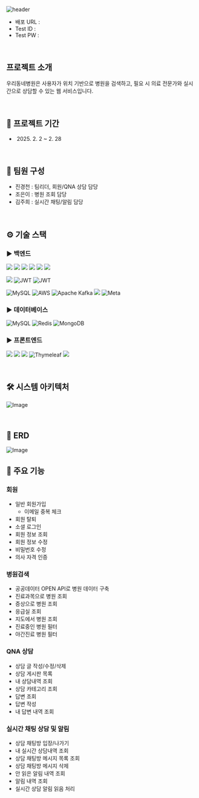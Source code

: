 ![header](https://capsule-render.vercel.app/api?type=waving&color=timeGradient&text=우리동네병원&animation=twinkling&fontSize=70&height=300)
+ 배포 URL : 
+ Test ID : 
+ Test PW :  

<br>

## 프로젝트 소개
우리동네병원은 사용자가 위치 기반으로 병원을 검색하고, 필요 시 의료 전문가와 실시간으로 상담할 수 있는 웹 서비스입니다.

<br>

## 📅 프로젝트 기간
- &nbsp;2025. 2. 2 ~ 2. 28

<br>

## 👥 팀원 구성
+ 진경천 : 팀리더, 회원/QNA 상담 담당
+ 조은이 : 병원 조회 담당
+ 김주희 : 실시간 채팅/알림 담당


<br>

## ⚙️ 기술 스택
### ► 백엔드
<img src="https://img.shields.io/badge/java-007396?style=for-the-badge&logo=java&logoColor=white"> <img src="https://img.shields.io/badge/spring-6DB33F?style=for-the-badge&logo=spring&logoColor=white"> <img src="https://img.shields.io/badge/spring_boot-6DB33F?style=for-the-badge&logo=springboot&logoColor=white">
<img src="https://img.shields.io/badge/spring_data_jpa-6DB33F?style=for-the-badge&logo=spring&logoColor=white">
<img src="https://img.shields.io/badge/spring_batch-6DB33F?style=for-the-badge&logo=spring&logoColor=white"> <img src="https://img.shields.io/badge/gradle-02303A?style=for-the-badge&logo=gradle&logoColor=white">

<img src="https://img.shields.io/badge/spring_security-6DB33F?style=for-the-badge&logo=springsecurity&logoColor=white"> ![JWT](https://img.shields.io/badge/JWT-black?style=for-the-badge&logo=JSON%20web%20tokens) ![JWT](https://img.shields.io/badge/OAuth2-black?style=for-the-badge)

![MySQL](https://img.shields.io/badge/QueryDSL-4479A1.svg?style=for-the-badge) ![AWS](https://img.shields.io/badge/AWS-%23FF9900.svg?style=for-the-badge&logo=amazon-aws&logoColor=white) ![Apache Kafka](https://img.shields.io/badge/Apache%20Kafka-000?style=for-the-badge&logo=apachekafka) <img src="https://img.shields.io/badge/ollama-000000?style=for-the-badge&logo=ollama&logoColor=white"> ![Meta](https://img.shields.io/badge/llama3-%230467DF.svg?style=for-the-badge&logo=Meta&logoColor=white)


### ► 데이터베이스
![MySQL](https://img.shields.io/badge/mysql-4479A1.svg?style=for-the-badge&logo=mysql&logoColor=white)
![Redis](https://img.shields.io/badge/redis-%23DD0031.svg?style=for-the-badge&logo=redis&logoColor=white)
![MongoDB](https://img.shields.io/badge/MongoDB-%234ea94b.svg?style=for-the-badge&logo=mongodb&logoColor=white)


### ► 프론트엔드
<img src="https://img.shields.io/badge/html5-E34F26?style=for-the-badge&logo=html5&logoColor=white"> <img src="https://img.shields.io/badge/css-1572B6?style=for-the-badge&logo=css3&logoColor=white"> <img src="https://img.shields.io/badge/javascript-F7DF1E?style=for-the-badge&logo=javascript&logoColor=black"> ![Thymeleaf](https://img.shields.io/badge/Thymeleaf-%23005C0F.svg?style=for-the-badge&logo=Thymeleaf&logoColor=white) <img src="https://img.shields.io/badge/bootstrap-7952B3?style=for-the-badge&logo=bootstrap&logoColor=white">

<br>

## 🛠️ 시스템 아키텍처
![Image](https://github.com/user-attachments/assets/b66d414f-5892-4f5f-b883-8204381136f4)

<br>

## 📐 ERD
![Image](https://github.com/user-attachments/assets/d0d68106-9272-42bd-aef5-98ce24f03994)
<br>

## 🚀 주요 기능
### 회원
- 일반 회원가입
    - 이메일 중복 체크 
- 회원 탈퇴
- 소셜 로그인
- 회원 정보 조회
- 회원 정보 수정
- 비밀번호 수정
- 의사 자격 인증

### 병원검색
- 공공데이터 OPEN API로 병원 데이터 구축
- 진료과목으로 병원 조회
- 증상으로 병원 조회
- 응급실 조회
- 지도에서 병원 조회
- 진료중인 병원 필터
- 야간진료 병원 필터

### QNA 상담
- 상담 글 작성/수정/삭제
- 상담 게시판 목록
- 내 상담내역 조회
- 상담 카테고리 조회
- 답변 조회
- 답변 작성
- 내 답변 내역 조회

### 실시간 채팅 상담 및 알림
- 상담 채팅방 입장/나가기
- 내 실시간 상담내역 조회
- 상담 채팅방 메시지 목록 조회
- 상담 채팅방 메시지 삭제
- 안 읽은 알림 내역 조회
- 알림 내역 조회
- 실시간 상담 알림 읽음 처리
